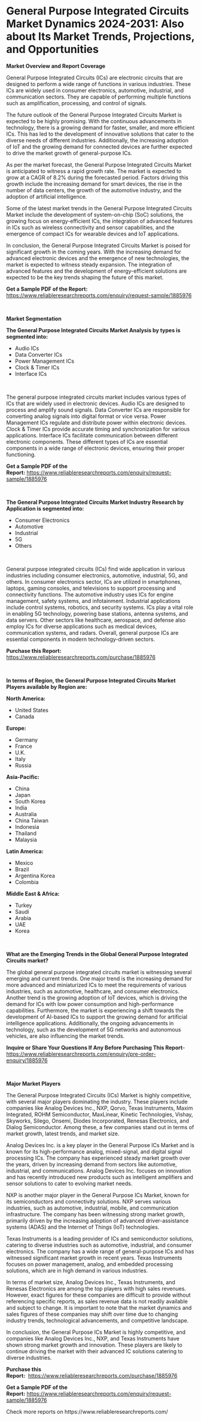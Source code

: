 <p><h1>General Purpose Integrated Circuits Market Dynamics 2024-2031: Also about Its Market Trends, Projections, and Opportunities</h1></p><p><strong>Market Overview and Report Coverage</strong></p>
<p><p>General Purpose Integrated Circuits (ICs) are electronic circuits that are designed to perform a wide range of functions in various industries. These ICs are widely used in consumer electronics, automotive, industrial, and communication sectors. They are capable of performing multiple functions such as amplification, processing, and control of signals.</p><p>The future outlook of the General Purpose Integrated Circuits Market is expected to be highly promising. With the continuous advancements in technology, there is a growing demand for faster, smaller, and more efficient ICs. This has led to the development of innovative solutions that cater to the diverse needs of different industries. Additionally, the increasing adoption of IoT and the growing demand for connected devices are further expected to drive the market growth of general-purpose ICs.</p><p>As per the market forecast, the General Purpose Integrated Circuits Market is anticipated to witness a rapid growth rate. The market is expected to grow at a CAGR of 8.2% during the forecasted period. Factors driving this growth include the increasing demand for smart devices, the rise in the number of data centers, the growth of the automotive industry, and the adoption of artificial intelligence.</p><p>Some of the latest market trends in the General Purpose Integrated Circuits Market include the development of system-on-chip (SoC) solutions, the growing focus on energy-efficient ICs, the integration of advanced features in ICs such as wireless connectivity and sensor capabilities, and the emergence of compact ICs for wearable devices and IoT applications.</p><p>In conclusion, the General Purpose Integrated Circuits Market is poised for significant growth in the coming years. With the increasing demand for advanced electronic devices and the emergence of new technologies, the market is expected to witness steady expansion. The integration of advanced features and the development of energy-efficient solutions are expected to be the key trends shaping the future of this market.</p></p>
<p><strong>Get a Sample PDF of the Report:</strong> <a href="https://www.reliableresearchreports.com/enquiry/request-sample/1885976">https://www.reliableresearchreports.com/enquiry/request-sample/1885976</a></p>
<p>&nbsp;</p>
<p><strong>Market Segmentation</strong></p>
<p><strong>The General Purpose Integrated Circuits Market Analysis by types is segmented into:</strong></p>
<p><ul><li>Audio ICs</li><li>Data Converter ICs</li><li>Power Management ICs</li><li>Clock & Timer ICs</li><li>Interface ICs</li></ul></p>
<p>&nbsp;</p>
<p><p>The general purpose integrated circuits market includes various types of ICs that are widely used in electronic devices. Audio ICs are designed to process and amplify sound signals. Data Converter ICs are responsible for converting analog signals into digital format or vice versa. Power Management ICs regulate and distribute power within electronic devices. Clock & Timer ICs provide accurate timing and synchronization for various applications. Interface ICs facilitate communication between different electronic components. These different types of ICs are essential components in a wide range of electronic devices, ensuring their proper functioning.</p></p>
<p><strong>Get a Sample PDF of the Report:</strong>&nbsp;<a href="https://www.reliableresearchreports.com/enquiry/request-sample/1885976">https://www.reliableresearchreports.com/enquiry/request-sample/1885976</a></p>
<p>&nbsp;</p>
<p><strong>The General Purpose Integrated Circuits Market Industry Research by Application is segmented into:</strong></p>
<p><ul><li>Consumer Electronics</li><li>Automotive</li><li>Industrial</li><li>5G</li><li>Others</li></ul></p>
<p>&nbsp;</p>
<p><p>General purpose integrated circuits (ICs) find wide application in various industries including consumer electronics, automotive, industrial, 5G, and others. In consumer electronics sector, ICs are utilized in smartphones, laptops, gaming consoles, and televisions to support processing and connectivity functions. The automotive industry uses ICs for engine management, safety systems, and infotainment. Industrial applications include control systems, robotics, and security systems. ICs play a vital role in enabling 5G technology, powering base stations, antenna systems, and data servers. Other sectors like healthcare, aerospace, and defense also employ ICs for diverse applications such as medical devices, communication systems, and radars. Overall, general purpose ICs are essential components in modern technology-driven sectors.</p></p>
<p><strong>Purchase this Report:</strong>&nbsp; <a href="https://www.reliableresearchreports.com/purchase/1885976">https://www.reliableresearchreports.com/purchase/1885976</a></p>
<p>&nbsp;</p>
<p><strong>In terms of Region, the General Purpose Integrated Circuits Market Players available by Region are:</strong></p>
<p>
    <p> <strong> North America: </strong>
        <ul>
            <li>United States</li>
            <li>Canada</li>
        </ul>
        </p> 
    <p> <strong> Europe: </strong>
        <ul>
            <li>Germany</li>
            <li>France</li>
            <li>U.K.</li>
            <li>Italy</li>
            <li>Russia</li>
        </ul>
        </p> 
    <p> <strong> Asia-Pacific: </strong>
        <ul>
            <li>China</li>
            <li>Japan</li>
            <li>South Korea</li>
            <li>India</li>
            <li>Australia</li>
            <li>China Taiwan</li>
            <li>Indonesia</li>
            <li>Thailand</li>
            <li>Malaysia</li>
        </ul>
        </p> 
    <p> <strong> Latin America: </strong>
        <ul>
            <li>Mexico</li>
            <li>Brazil</li>
            <li>Argentina Korea</li>
            <li>Colombia</li>
        </ul>
        </p> 
    <p> <strong> Middle East & Africa: </strong>
        <ul>
            <li>Turkey</li>
            <li>Saudi</li>
            <li>Arabia</li>
            <li>UAE</li>
            <li>Korea</li>
        </ul>
    </p>
    </p>
<p>&nbsp;</p>
<p><strong>What are the Emerging Trends in the Global General Purpose Integrated Circuits market?</strong></p>
<p><p>The global general purpose integrated circuits market is witnessing several emerging and current trends. One major trend is the increasing demand for more advanced and miniaturized ICs to meet the requirements of various industries, such as automotive, healthcare, and consumer electronics. Another trend is the growing adoption of IoT devices, which is driving the demand for ICs with low power consumption and high-performance capabilities. Furthermore, the market is experiencing a shift towards the development of AI-based ICs to support the growing demand for artificial intelligence applications. Additionally, the ongoing advancements in technology, such as the development of 5G networks and autonomous vehicles, are also influencing the market trends.</p></p>
<p><strong>Inquire or Share Your Questions If Any Before Purchasing This Report</strong>- <a href="https://www.reliableresearchreports.com/enquiry/pre-order-enquiry/1885976">https://www.reliableresearchreports.com/enquiry/pre-order-enquiry/1885976</a></p>
<p>&nbsp;</p>
<p><strong>Major Market Players</strong></p>
<p><p>The General Purpose Integrated Circuits (ICs) Market is highly competitive, with several major players dominating the industry. These players include companies like Analog Devices Inc., NXP, Qorvo, Texas Instruments, Maxim Integrated, ROHM Semiconductor, MaxLinear, Kinetic Technologies, Vishay, Skyworks, Silego, Onsemi, Diodes Incorporated, Renesas Electronics, and Dialog Semiconductor. Among these, a few companies stand out in terms of market growth, latest trends, and market size.</p><p>Analog Devices Inc. is a key player in the General Purpose ICs Market and is known for its high-performance analog, mixed-signal, and digital signal processing ICs. The company has experienced steady market growth over the years, driven by increasing demand from sectors like automotive, industrial, and communications. Analog Devices Inc. focuses on innovation and has recently introduced new products such as intelligent amplifiers and sensor solutions to cater to evolving market needs.</p><p>NXP is another major player in the General Purpose ICs Market, known for its semiconductors and connectivity solutions. NXP serves various industries, such as automotive, industrial, mobile, and communication infrastructure. The company has been witnessing strong market growth, primarily driven by the increasing adoption of advanced driver-assistance systems (ADAS) and the Internet of Things (IoT) technologies.</p><p>Texas Instruments is a leading provider of ICs and semiconductor solutions, catering to diverse industries such as automotive, industrial, and consumer electronics. The company has a wide range of general-purpose ICs and has witnessed significant market growth in recent years. Texas Instruments focuses on power management, analog, and embedded processing solutions, which are in high demand in various industries.</p><p>In terms of market size, Analog Devices Inc., Texas Instruments, and Renesas Electronics are among the top players with high sales revenues. However, exact figures for these companies are difficult to provide without referencing specific reports, as sales revenue data is not readily available and subject to change. It is important to note that the market dynamics and sales figures of these companies may shift over time due to changing industry trends, technological advancements, and competitive landscape.</p><p>In conclusion, the General Purpose ICs Market is highly competitive, and companies like Analog Devices Inc., NXP, and Texas Instruments have shown strong market growth and innovation. These players are likely to continue driving the market with their advanced IC solutions catering to diverse industries.</p></p>
<p><strong>Purchase this Report:</strong>&nbsp;&nbsp;<a href="https://www.reliableresearchreports.com/purchase/1885976">https://www.reliableresearchreports.com/purchase/1885976</a></p>
<p></p>
<p><strong>Get a Sample PDF of the Report:</strong>&nbsp;<a href="https://www.reliableresearchreports.com/enquiry/request-sample/1885976">https://www.reliableresearchreports.com/enquiry/request-sample/1885976</a></p>
<p>Check more reports on https://www.reliableresearchreports.com/</p>